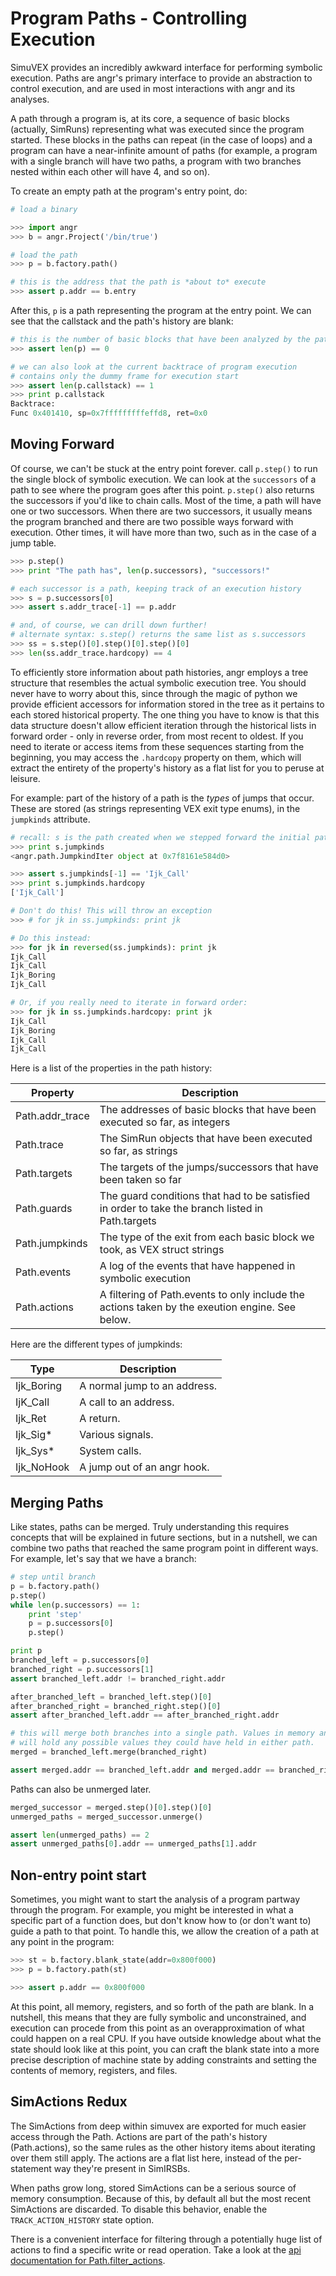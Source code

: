 Program Paths - Controlling Execution
=====================================

SimuVEX provides an incredibly awkward interface for performing symbolic execution. Paths are angr's primary interface to provide an abstraction to control execution, and are used in most interactions with angr and its analyses.

A path through a program is, at its core, a sequence of basic blocks (actually, SimRuns) representing what was executed since the program started.
These blocks in the paths can repeat (in the case of loops) and a program can have a near-infinite amount of paths (for example, a program with a single branch will have two paths, a program with two branches nested within each other will have 4, and so on).

To create an empty path at the program's entry point, do:

```python
# load a binary

>>> import angr
>>> b = angr.Project('/bin/true')

# load the path
>>> p = b.factory.path()

# this is the address that the path is *about to* execute
>>> assert p.addr == b.entry
```

After this, `p` is a path representing the program at the entry point.
We can see that the callstack and the path's history are blank:

```python
# this is the number of basic blocks that have been analyzed by the path
>>> assert len(p) == 0

# we can also look at the current backtrace of program execution
# contains only the dummy frame for execution start
>>> assert len(p.callstack) == 1
>>> print p.callstack
Backtrace:
Func 0x401410, sp=0x7fffffffffeffd8, ret=0x0
```

## Moving Forward

Of course, we can't be stuck at the entry point forever. call `p.step()` to run the single block of symbolic execution.
We can look at the `successors` of a path to see where the program goes after this point. `p.step()` also returns the successors if you'd like to chain calls.
Most of the time, a path will have one or two successors. When there are two successors, it usually means the program branched and there are two possible ways forward with execution. Other times, it will have more than two, such as in the case of a jump table.

```python
>>> p.step()
>>> print "The path has", len(p.successors), "successors!"

# each successor is a path, keeping track of an execution history
>>> s = p.successors[0]
>>> assert s.addr_trace[-1] == p.addr

# and, of course, we can drill down further!
# alternate syntax: s.step() returns the same list as s.successors
>>> ss = s.step()[0].step()[0].step()[0]
>>> len(ss.addr_trace.hardcopy) == 4
```

To efficiently store information about path histories, angr employs a tree structure that resembles the actual symbolic execution tree.
You should never have to worry about this, since through the magic of python we provide efficient accessors for information stored in the tree as it pertains to each stored historical property.
The one thing you have to know is that this data structure doesn't allow efficient iteration through the historical lists in forward order - only in reverse order, from most recent to oldest.
If you need to iterate or access items from these sequences starting from the beginning, you may access the `.hardcopy` property on them, which will extract the entirety of the property's history as a flat list for you to peruse at leisure.

For example: part of the history of a path is the *types* of jumps that occur.
These are stored (as strings representing VEX exit type enums), in the `jumpkinds` attribute.

```python
# recall: s is the path created when we stepped forward the initial path once
>>> print s.jumpkinds
<angr.path.JumpkindIter object at 0x7f8161e584d0>

>>> assert s.jumpkinds[-1] == 'Ijk_Call'
>>> print s.jumpkinds.hardcopy
['Ijk_Call']

# Don't do this! This will throw an exception
>>> # for jk in ss.jumpkinds: print jk

# Do this instead:
>>> for jk in reversed(ss.jumpkinds): print jk
Ijk_Call
Ijk_Call
Ijk_Boring
Ijk_Call

# Or, if you really need to iterate in forward order:
>>> for jk in ss.jumpkinds.hardcopy: print jk
Ijk_Call
Ijk_Boring
Ijk_Call
Ijk_Call
```

Here is a list of the properties in the path history:

| Property        | Description |
|-----------------|-------------|
| Path.addr_trace | The addresses of basic blocks that have been executed so far, as integers |
| Path.trace      | The SimRun objects that have been executed so far, as strings |
| Path.targets    | The targets of the jumps/successors that have been taken so far |
| Path.guards     | The guard conditions that had to be satisfied in order to take the branch listed in Path.targets |
| Path.jumpkinds  | The type of the exit from each basic block we took, as VEX struct strings |
| Path.events     | A log of the events that have happened in symbolic execution |
| Path.actions    | A filtering of Path.events to only include the actions taken by the exeution engine. See below. |

Here are the different types of jumpkinds:

| Type       | Description |
|------------|-------------|
| Ijk_Boring | A normal jump to an address. |
| IjK_Call   | A call to an address. |
| Ijk_Ret    | A return. |
| Ijk_Sig*   | Various signals. |
| Ijk_Sys*   | System calls. |
| Ijk_NoHook | A jump out of an angr hook. |

## Merging Paths

Like states, paths can be merged.
Truly understanding this requires concepts that will be explained in future sections, but in a nutshell, we can combine two paths that reached the same program point in different ways.
For example, let's say that we have a branch:

```python
# step until branch
p = b.factory.path()
p.step()
while len(p.successors) == 1:
    print 'step'
    p = p.successors[0]
    p.step()

print p
branched_left = p.successors[0]
branched_right = p.successors[1]
assert branched_left.addr != branched_right.addr

after_branched_left = branched_left.step()[0]
after_branched_right = branched_right.step()[0]
assert after_branched_left.addr == after_branched_right.addr

# this will merge both branches into a single path. Values in memory and registers
# will hold any possible values they could have held in either path.
merged = branched_left.merge(branched_right)

assert merged.addr == branched_left.addr and merged.addr == branched_right.addr
```

Paths can also be unmerged later.

```python
merged_successor = merged.step()[0].step()[0]
unmerged_paths = merged_successor.unmerge()

assert len(unmerged_paths) == 2
assert unmerged_paths[0].addr == unmerged_paths[1].addr
```

## Non-entry point start

Sometimes, you might want to start the analysis of a program partway through the program.
For example, you might be interested in what a specific part of a function does, but don't know how to (or don't want to) guide a path to that point.
To handle this, we allow the creation of a path at any point in the program:

```python
>>> st = b.factory.blank_state(addr=0x800f000)
>>> p = b.factory.path(st)

>>> assert p.addr == 0x800f000
```

At this point, all memory, registers, and so forth of the path are blank. In a nutshell, this means that they are fully symbolic and unconstrained, and execution can procede from this point as an overapproximation of what could happen on a real CPU. If you have outside knowledge about what the state should look like at this point, you can craft the blank state into a more precise description of machine state by adding constraints and setting the contents of memory, registers, and files.

## SimActions Redux

The SimActions from deep within simuvex are exported for much easier access through the Path. Actions are part of the path's history (Path.actions), so the same rules as the other history items about iterating over them still apply. The actions are a flat list here, instead of the per-statement way they're present in SimIRSBs.

When paths grow long, stored SimActions can be a serious source of memory consumption. Because of this, by default all but the most recent SimActions are discarded. To disable this behavior, enable the `TRACK_ACTION_HISTORY` state option.

There is a convenient interface for filtering through a potentially huge list of actions to find a specific write or read operation. Take a look at the [api documentation for Path.filter_actions](http://angr.io/api-doc/angr.html#angr.path.Path.filter_actions).
